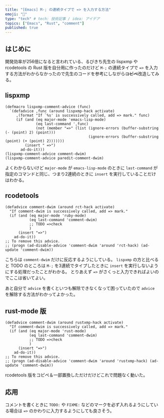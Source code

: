 ```yaml
---
title: "[Emacs] M-; の連続タイプで => を入力する方法"
emoji: "🕌"
type: "tech" # tech: 技術記事 / idea: アイデア
topics: ["Emacs", "Rust", "comment"]
published: true
---
```

## はじめに

開発効率が256倍になると言われている、るびきち先生の lispxmp や rcodetools の Rust 版を自分用に作ったのだけど `M-;` の連続タイプで `=>` を入力する方法がわからなかったので先生のコードを参考にしながら~~コピペ~~改造してみる。

## lispxmp

<!-- https://www.emacswiki.org/emacs/download/lispxmp.el -->

```elisp
(defmacro lispxmp-comment-advice (func)
  `(defadvice ,func (around lispxmp-hack activate)
     ,(format "If `%s' is successively called, add => mark." func)
     (if (and (eq major-mode 'emacs-lisp-mode)
              (eq last-command ',func)
              (not (member "=>" (list (ignore-errors (buffer-substring (- (point) 2) (point)))
                                      (ignore-errors (buffer-substring (point) (+ (point) 2)))))))
         (insert " =>")
       ad-do-it)))
(lispxmp-comment-advice comment-dwim)
(lispxmp-comment-advice paredit-comment-dwim)
```

よくわからないけど `major-mode` が `emacs-lisp-mode` のときに `last-command` が指定のコマンドと同じ、つまり2連続のときに `insert` を実行していることだけはわかる。

## rcodetools

<!-- https://gist.github.com/diasjorge/1266897#file-rcodetools-el-L23 -->

```elisp
(defadvice comment-dwim (around rct-hack activate)
  "If comment-dwim is successively called, add => mark."
  (if (and (eq major-mode 'ruby-mode)
           (eq last-command 'comment-dwim)
           ;; TODO =>check
           )
      (insert "=>")
    ad-do-it))
;; To remove this advice.
;; (progn (ad-disable-advice 'comment-dwim 'around 'rct-hack) (ad-update 'comment-dwim))
```

こちらは `comment-dwim` だけに反応するようにしている。
`lispxmp` の方と比べると TODO のところは `M-;` を3連続でタイプしたときに `insert` を実行しないようにする処理だったことがわかる。
とりあえず `=>` がさくっと入力できればよいのでここは省いてよい。

あと自分で `advice` を書くといつも解除できなくなって困っていたので `advice` を解除する方法がわかってよかった。

## rust-mode 版

```elisp: 完成
(defadvice comment-dwim (around rustxmp-hack activate)
  "If comment-dwim is successively called, add => mark."
  (if (and (eq major-mode 'rust-mode)
           (eq last-command 'comment-dwim)
           ;; TODO =>check
           )
      (insert "=>")
    ad-do-it))
;; To remove this advice.
;; (progn (ad-disable-advice 'comment-dwim 'around 'rustxmp-hack) (ad-update 'comment-dwim))
```

rcodetools 版をコピペ＆一部置換しただけだけどこれで問題なく動いた。

## 応用

コメントを書くときに `TODO:` や `FIXME:` などのマークを必ず入れるようにしている場合は `=>` のかわりに入力するようにしても良さそう。
